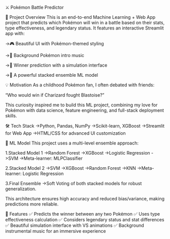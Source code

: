 ⚔️ Pokémon Battle Predictor

🚀 Project Overview
This is an end-to-end Machine Learning + Web App project that predicts which Pokémon will win in a battle based on their stats, type effectiveness, and legendary status. It features an interactive Streamlit app with:

->🎮 Beautiful UI with Pokémon-themed styling

->🎵 Background Pokémon intro music

->🔮 Winner prediction with a simulation interface

->🧠 A powerful stacked ensemble ML model


💡 Motivation
As a childhood Pokémon fan, I often debated with friends:

“Who would win if Charizard fought Blastoise?”

This curiosity inspired me to build this ML project, combining my love for Pokémon with data science, feature engineering, and full-stack deployment skills.


🛠 Tech Stack
->Python, Pandas, NumPy
->Scikit-learn, XGBoost
->Streamlit for Web App
->HTML/CSS for advanced UI customization


🤖 ML Model
This project uses a multi-level ensemble approach:

1.Stacked Model 1
->Random Forest
->XGBoost
->Logistic Regression
->SVM
->Meta-learner: MLPClassifier

2.Stacked Model 2
->SVM
->XGBoost
->Random Forest
->KNN
->Meta-learner: Logistic Regression

3.Final Ensemble
->Soft Voting of both stacked models for robust generalization.

This architecture ensures high accuracy and reduced bias/variance, making predictions more reliable.

📝 Features
✅ Predicts the winner between any two Pokémon
✅ Uses type effectiveness calculation
✅ Considers legendary status and stat differences
✅ Beautiful simulation interface with VS animations
✅ Background instrumental music for an immersive experience
